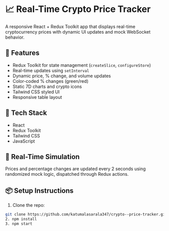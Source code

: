 # 📈 Real-Time Crypto Price Tracker

A responsive React + Redux Toolkit app that displays real-time cryptocurrency prices with dynamic UI updates and mock WebSocket behavior.

## 🚀 Features
- Redux Toolkit for state management (`createSlice`, `configureStore`)
- Real-time updates using `setInterval`
- Dynamic price, % change, and volume updates
- Color-coded % changes (green/red)
- Static 7D charts and crypto icons
- Tailwind CSS styled UI
- Responsive table layout

## 🧱 Tech Stack
- React
- Redux Toolkit
- Tailwind CSS
- JavaScript

## 🔄 Real-Time Simulation
Prices and percentage changes are updated every 2 seconds using randomized mock logic, dispatched through Redux actions.

## 📦 Setup Instructions

1. Clone the repo:
```bash
git clone https://github.com/katumalasarala347/crypto--price-tracker.git
2. npm install
3. npm start
